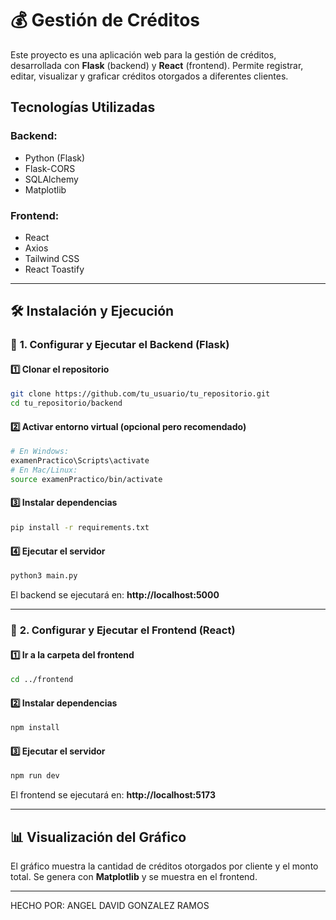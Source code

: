 # 💰 Gestión de Créditos

Este proyecto es una aplicación web para la gestión de créditos, desarrollada con **Flask** (backend) y **React** (frontend). Permite registrar, editar, visualizar y graficar créditos otorgados a diferentes clientes.

## Tecnologías Utilizadas

### Backend:
- Python (Flask)
- Flask-CORS
- SQLAlchemy
- Matplotlib

### Frontend:
- React
- Axios
- Tailwind CSS
- React Toastify

---

## 🛠️ Instalación y Ejecución

### 🔹 **1. Configurar y Ejecutar el Backend (Flask)**

#### 1️⃣ **Clonar el repositorio**
```bash
git clone https://github.com/tu_usuario/tu_repositorio.git
cd tu_repositorio/backend
```

#### 2️⃣ **Activar entorno virtual** (opcional pero recomendado)
```bash
# En Windows:
examenPractico\Scripts\activate
# En Mac/Linux:
source examenPractico/bin/activate
```

#### 3️⃣ **Instalar dependencias**
```bash
pip install -r requirements.txt
```

#### 4️⃣ **Ejecutar el servidor**
```bash
python3 main.py
```

El backend se ejecutará en: **http://localhost:5000**

---

### 🔹 **2. Configurar y Ejecutar el Frontend (React)**

#### 1️⃣ **Ir a la carpeta del frontend**
```bash
cd ../frontend
```

#### 2️⃣ **Instalar dependencias**
```bash
npm install
```

#### 3️⃣ **Ejecutar el servidor**
```bash
npm run dev
```

El frontend se ejecutará en: **http://localhost:5173**

---

## 📊 **Visualización del Gráfico**
El gráfico muestra la cantidad de créditos otorgados por cliente y el monto total. Se genera con **Matplotlib** y se muestra en el frontend.

---

HECHO POR: ANGEL DAVID GONZALEZ RAMOS

